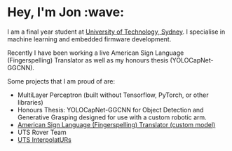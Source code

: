 <h1>Hey, I'm Jon :wave:</h1>
I am a final year student at <a href="https://uts.edu.au">University of Technology, Sydney</a>. I specialise in machine learning and embedded firmware development. 

Recently I have been working a live American Sign Language (Fingerspelling) Translator as well as my honours thesis (YOLOCapNet-GGCNN). 

Some projects that I am proud of are:
* MultiLayer Perceptron (built without Tensorflow, PyTorch, or other libraries)
* Honours Thesis: YOLOCapNet-GGCNN for Object Detection and Generative Grasping designed for use with a custom robotic arm. 
* [American Sign Language (Fingerspelling) Translator (custom model)](https://github.com/Jon-C-McLean/asl_fingerspelling)
* UTS Rover Team
* <a href="https://github.com/UTS-InterpolatURs">UTS InterpolatURs</a>